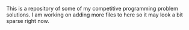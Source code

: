 This is a repository of some of my competitive programming problem solutions. I am working on adding more files to here so it may look a bit sparse right now.
